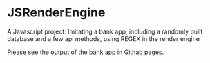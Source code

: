 # JSRenderEngine
A Javascript project: Imitating a bank app, including a randomly built database and a few api methods, using REGEX in the render engine

 Please see the output of the bank app in Githab pages.
